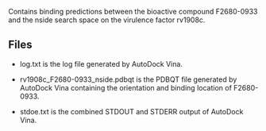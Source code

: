 Contains binding predictions between the bioactive compound F2680-0933 and the nside search space on the virulence factor rv1908c.

## Files

- log.txt is the log file generated by AutoDock Vina.

- rv1908c_F2680-0933_nside.pdbqt is the PDBQT file generated by AutoDock Vina containing the orientation and binding location of F2680-0933.

- stdoe.txt is the combined STDOUT and STDERR output of AutoDock Vina.

